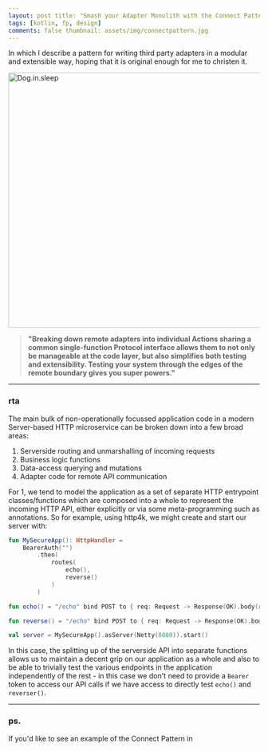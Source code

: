 ```yaml
---
layout: post title: "Smash your Adapter Monolith with the Connect Pattern"
tags: [kotlin, fp, design]
comments: false thumbnail: assets/img/connectpattern.jpg
---
```


In which I describe a pattern for writing third party adapters in a modular and extensible way, hoping that it is
original enough for me to christen it.

<a title="Image by Steve Buissinne from Pixabay"
href="https://pixabay.com/users/stevepb-282134"><img width="512" alt="Dog.in.sleep" src="
../../../assets/img/connectpattern.jpg"></a>

> **"Breaking down remote adapters into individual Actions sharing a common single-function Protocol interface allows them to not only be manageable at the code layer, but also simplifies both testing and extensibility. Testing your system through the edges of the remote boundary gives you super powers."**

<hr/>

### rta

The main bulk of non-operationally focussed application code in a modern Server-based HTTP microservice can be broken
down into a few broad areas:

1. Serverside routing and unmarshalling of incoming requests
2. Business logic functions
3. Data-access querying and mutations
4. Adapter code for remote API communication

For 1, we tend to model the application as a set of separate HTTP entrypoint classes/functions which are composed into a
whole to represent the incoming HTTP API, either explicitly or via some meta-programming such as annotations. So for
example, using http4k, we might create and start our server with:

```kotlin
fun MySecureApp(): HttpHandler =
    BearerAuth("")
        .then(
            routes(
                echo(),
                reverse()
            )
        )

fun echo() = "/echo" bind POST to { req: Request -> Response(OK).body(req.bodyString()) }

fun reverse() = "/echo" bind POST to { req: Request -> Response(OK).body(req.bodyString().reversed()) }

val server = MySecureApp().asServer(Netty(8080)).start()
```

In this case, the splitting up of the serverside API into separate functions allows us to maintain a decent grip on our
application as a whole and also to be able to trivially test the various endpoints in the application independently of
the rest - in this case we don't need to provide a `Bearer` token to access our API calls if we have access to directly test `echo()` and `reverser()`.



<hr/>

### ps.

If you'd like to see an example of the Connect Pattern in
